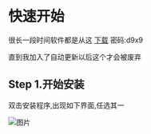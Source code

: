 # 快速开始
很长一段时间软件都是从这 [下载](https://domcer.lanzouq.com/b002v9dz3a ) 密码:d9x9


直到我加入了自动更新以后这个才会被废弃

## Step 1.开始安装
双击安装程序,出现如下界面,任选其一

 ![图片](/image/1.png "第一步")